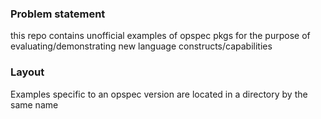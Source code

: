 ### Problem statement

this repo contains unofficial examples of opspec pkgs for the purpose of
evaluating/demonstrating new language constructs/capabilities


### Layout

Examples specific to an opspec version are located in a directory by the
same name
